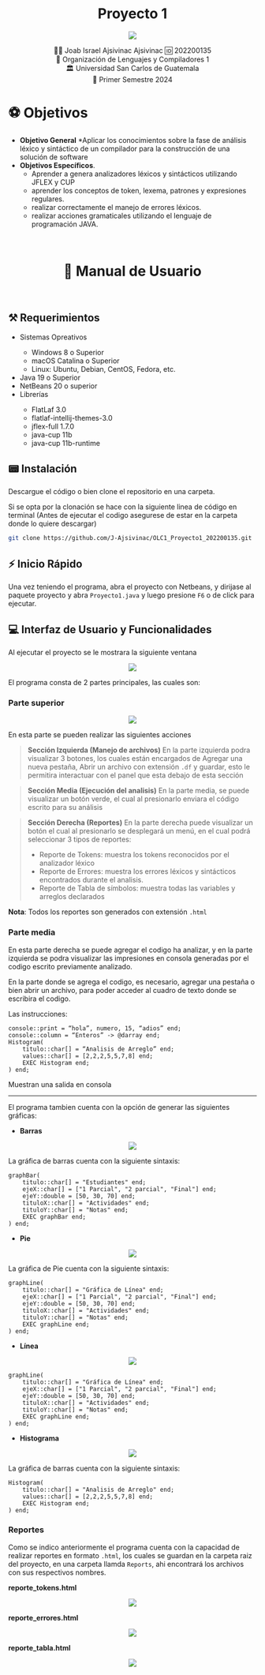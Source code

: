<h1 align="center">Proyecto 1</h1>
<p align="center">
    <a href="#"><img src="img/main.png"></a>
</p>
<p align="center"></p>

<div align="center">
🙍‍♂️ Joab Israel Ajsivinac Ajsivinac 🆔 202200135
</div>
<div align="center">
📕 Organización de Lenguajes y Compiladores 1
</div>
<div align="center"> 🏛 Universidad San Carlos de Guatemala</div>
<div align="center"> 📆 Primer Semestre 2024</div>


# ⚽ Objetivos
* **Objetivo General**
    *Aplicar los conocimientos sobre la fase de análisis léxico y sintáctico de un compilador para la construcción de una solución de software
* **Objetivos Específicos**.
    * Aprender a genera analizadores léxicos y sintácticos utilizando JFLEX y CUP
    * aprender los conceptos de token, lexema, patrones y
expresiones regulares.
    * realizar correctamente el manejo de errores
léxicos.
    * realizar acciones gramaticales
utilizando el lenguaje de programación JAVA.

<br/> 

<h1 align="center">📍 Manual de Usuario</h1>

<br/> 

## ⚒ Requerimientos
<ul>
<li>Sistemas Opreativos</li>
    <ul>
        <li>Windows 8 o Superior</li>
        <li>macOS Catalina o Superior</li>
        <li>Linux: Ubuntu, Debian, CentOS, Fedora, etc.</li>
    </ul>
    <li>Java 19 o Superior</li>
    <li>NetBeans 20 o superior</li>
    <li>Librerías</li>
    <ul>
        <li>FlatLaf 3.0</li>
        <li>flatlaf-intellij-themes-3.0</li>
        <li>jflex-full 1.7.0</li>
        <li>java-cup 11b</li>
        <li>java-cup 11b-runtime</li>
    </ul>
</ul>


## 📟 Instalación
Descargue el código o bien clone el repositorio en una carpeta.

Si se opta por la clonación se hace con la siguiente linea de código en terminal (Antes de ejecutar el codigo asegurese de estar en la carpeta donde lo quiere descargar)

```bash
git clone https://github.com/J-Ajsivinac/OLC1_Proyecto1_202200135.git
```

## ⚡ Inicio Rápido
Una vez teniendo el programa, abra el proyecto con Netbeans, y dirijase al paquete proyecto y abra `Proyecto1.java` y luego presione `F6` o de click para ejecutar.

<!-- > [!NOTE]  
> Existen archivos de prueba en la carpeta llamada test -->

## 💻 Interfaz de Usuario y Funcionalidades
Al ejecutar el proyecto se le mostrara la siguiente ventana

<p align="center">
    <a href="#"><img src="img/principal.png"></a>
</p>

El programa consta de 2 partes principales, las cuales son:

### Parte superior

<p align="center">
    <a href="#"><img src="img/superior.png"></a>
</p>

En esta parte se pueden realizar las siguientes acciones

> **Sección Izquierda (Manejo de archivos)**
> En la parte izquierda podra visualizar 3 botones, los cuales están encargados de Agregar una nueva pestaña, Abrir un archivo con extensión `.df` y guardar, esto le permitira interactuar con el panel que esta debajo de esta sección


>  **Sección Media (Ejecución del analisis)**
> En la parte media, se puede visualizar un botón verde, el cual al presionarlo enviara el código escrito para su análisis

>  **Sección Derecha (Reportes)**
> En la parte derecha puede visualizar un botón el cual al presionarlo se desplegará un menú, en el cual podrá seleccionar 3 tipos de reportes:
> * Reporte de Tokens: muestra los tokens reconocidos por el analizador léxico
> * Reporte de Errores: muestra los errores léxicos y sintácticos encontrados durante el analisis.
> * Reporte de Tabla de símbolos: muestra todas las variables y arreglos declarados

**Nota**: Todos los reportes son generados con extensión `.html`

### Parte media

En esta parte derecha se puede agregar el codigo ha analizar, y en la parte izquierda se podra visualizar las impresiones en consola generadas por el codigo escrito previamente analizado.

En la parte donde se agrega el codigo, es necesario, agregar una pestaña o bien abrir un archivo, para poder acceder al cuadro de texto donde se escribira el codigo.

Las instrucciones:
```
console::print = “hola”, numero, 15, “adios” end;
console::column = “Enteros” -> @darray end;
Histogram(
    titulo::char[] = “Analisis de Arreglo” end;
    values::char[] = [2,2,2,5,5,7,8] end;
    EXEC Histogram end;
) end;
```

Muestran una salida en consola

-----

El programa tambien cuenta con la opción de generar las siguientes gráficas:

* **Barras**
<p align="center">
    <a href="#"><img src="img/barras.png"></a>
</p>

La gráfica de barras cuenta con la siguiente sintaxis:

```
graphBar(
    titulo::char[] = "Estudiantes" end;
    ejeX::char[] = ["1 Parcial", "2 parcial", "Final"] end;
    ejeY::double = [50, 30, 70] end;
    tituloX::char[] = "Actividades" end;
    tituloY::char[] = "Notas" end;
    EXEC graphBar end;
) end;
```

* **Pie**
<p align="center">
    <a href="#"><img src="img/pie.png"></a>
</p>

La gráfica de Pie cuenta con la siguiente sintaxis:

```
graphLine(
    titulo::char[] = "Gráfica de Línea" end;
    ejeX::char[] = ["1 Parcial", "2 parcial", "Final"] end;
    ejeY::double = [50, 30, 70] end;
    tituloX::char[] = "Actividades" end;
    tituloY::char[] = "Notas" end;
    EXEC graphLine end;
) end;
```

* **Línea**
<p align="center">
    <a href="#"><img src="img/linea.png"></a>
</p>

```
graphLine(
    titulo::char[] = "Gráfica de Línea" end;
    ejeX::char[] = ["1 Parcial", "2 parcial", "Final"] end;
    ejeY::double = [50, 30, 70] end;
    tituloX::char[] = "Actividades" end;
    tituloY::char[] = "Notas" end;
    EXEC graphLine end;
) end;

```

* **Histograma**
<p align="center">
    <a href="#"><img src="img/histograma1.png"></a>
</p>

La gráfica de barras cuenta con la siguiente sintaxis:

```
Histogram(
    titulo::char[] = "Analisis de Arreglo" end;
    values::char[] = [2,2,2,5,5,7,8] end;
    EXEC Histogram end;
) end;
```

### Reportes

Como se indico anteriormente el programa cuenta con la capacidad de realizar reportes en formato `.html`, los cuales se guardan en la carpeta raiz del proyecto, en una carpeta llamda `Reports`, ahi encontrará los archivos con sus respectivos nombres.

**reporte_tokens.html**

<p align="center">
    <a href="#"><img src="img/reporte Tokens.png"></a>
</p>

**reporte_errores.html**

<p align="center">
    <a href="#"><img src="img/reporte erorres.png"></a>
</p>

**reporte_tabla.html**

<p align="center">
    <a href="#"><img src="img/table simbolos.png"></a>
</p>

